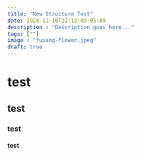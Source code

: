 ```yaml
---
title: "New Structure Test"
date: 2024-11-10T22:13:03-05:00
description : "Description goes here..."
tags: [""]
image : "fusang-flower.jpeg"
draft: true
---
```


# test

## test
### test
#### test